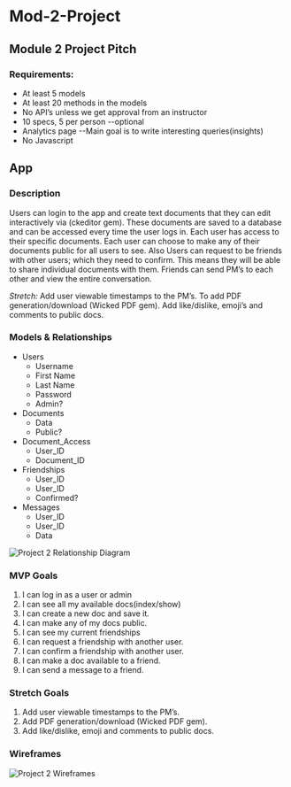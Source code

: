 # Mod-2-Project

## Module 2 Project Pitch

### **Requirements:**
* At least 5 models
* At least 20 methods in the models
* No API’s unless we get approval from an instructor
* 10 specs, 5 per person --optional
* Analytics page --Main goal is to write interesting queries(insights)
* No Javascript


## App

### **Description**
Users can login to the app and create text documents that they can edit interactively via (ckeditor gem). These documents are saved to a database and can be accessed every time the user logs in. Each user has access to their specific documents. Each user can choose to make  any of their documents public for all users to see. Also Users can request to be friends with other users; which they need to confirm. This means they will be able to share individual documents with them. Friends can send PM’s to each other and view the entire conversation.

*Stretch:* Add user viewable timestamps to the PM’s. To add PDF generation/download (Wicked PDF gem). Add like/dislike, emoji’s and comments to public docs.



### **Models & Relationships**
* Users
  * Username
  * First Name
  * Last Name
  * Password
  * Admin?
* Documents
  * Data
  * Public?
* Document_Access
  * User_ID
  * Document_ID
* Friendships
  * User_ID
  * User_ID
  * Confirmed?
* Messages
  * User_ID
  * User_ID
  * Data

![Project 2 Relationship Diagram](https://raw.githubusercontent.com/RogeredBacon/Mod-2-Project/master/App%20relationships%20Diagram.png "Diagram")


### **MVP Goals**
1. I can log in as a user or admin
2. I can see all my available docs(index/show)
3. I can create a new doc and save it.
4. I can make any of my docs public.
5. I can see my current friendships
6. I can request a friendship with another user.
7. I can confirm a friendship with another user.
8. I can make a doc available to a friend.
9. I can send a message to a friend.



### **Stretch Goals**
1. Add user viewable timestamps to the PM’s.
2. Add PDF generation/download (Wicked PDF gem).
3. Add like/dislike, emoji and comments to public docs.


### **Wireframes**

![Project 2 Wireframes](https://raw.githubusercontent.com/RogeredBacon/Mod-2-Project/master/Wireframes.png "Wireframes")
